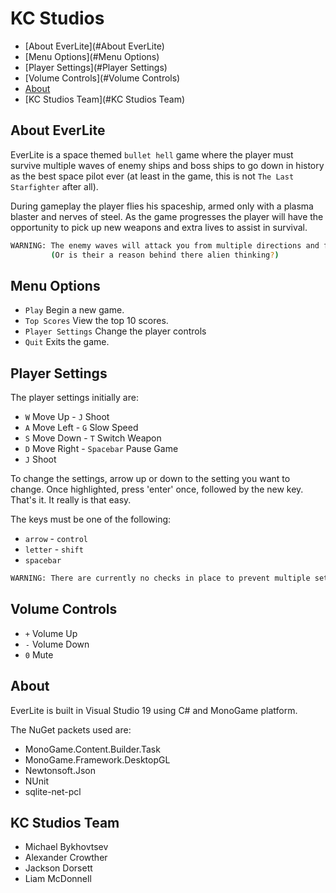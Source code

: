 # KC Studios

 - [About EverLite](#About EverLite)
 - [Menu Options](#Menu Options)
 - [Player  Settings](#Player Settings)
 - [Volume Controls](#Volume Controls)
 - [About](#About)
 - [KC Studios Team](#KC Studios Team)

## About EverLite

EverLite is a space themed `bullet hell` game where the player must survive multiple waves of enemy ships and boss ships to go down in history as the best space pilot ever (at least in the game, this is not `The Last Starfighter` after all).

During gameplay the player flies his spaceship, armed only with a plasma blaster and nerves of steel. As the game progresses the player will have the opportunity to pick up new weapons and extra lives to assist in survival.

```sh
WARNING: The enemy waves will attack you from multiple directions and fly in seemingly random patterns... 
         (Or is their a reason behind there alien thinking?)
```

## Menu Options

 - `Play` Begin a new game.
 - `Top Scores` View the top 10 scores.
 - `Player Settings` Change the player controls
 - `Quit` Exits the game.

## Player  Settings

The player settings initially are:

 - `W` Move Up				 - `J` Shoot
 - `A` Move Left			 - `G` Slow Speed
 - `S` Move Down			 - `T` Switch Weapon
 - `D` Move Right			 - `Spacebar` Pause Game
 - `J` Shoot

To change the settings, arrow up or down to the setting you want to change. Once highlighted, press 'enter' once, followed by the new key. That's it. It really is that easy.

The keys must be one of the following:

 - `arrow`					 - `control`
 - `letter`					 - `shift`
 - `spacebar`

```sh
WARNING: There are currently no checks in place to prevent multiple settings using the same key.
```

## Volume Controls

 - `+` Volume Up
 - `-` Volume Down
 - `0` Mute

## About

EverLite is built in Visual Studio 19 using C# and MonoGame platform. 

The NuGet packets used are:

 - MonoGame.Content.Builder.Task
 - MonoGame.Framework.DesktopGL
 - Newtonsoft.Json
 - NUnit
 - sqlite-net-pcl

## KC Studios Team

 - Michael Bykhovtsev
 - Alexander Crowther
 - Jackson Dorsett
 - Liam McDonnell